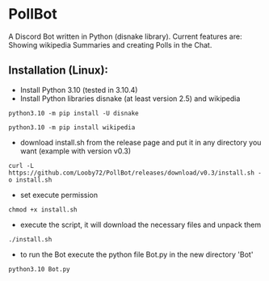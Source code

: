 # PollBot
A Discord Bot written in Python (disnake library). Current features are: Showing wikipedia Summaries and creating Polls in the Chat. 

## Installation (Linux):

- Install Python 3.10 (tested in 3.10.4)
- Install Python libraries disnake (at least version 2.5) and wikipedia
```console
python3.10 -m pip install -U disnake
```
```console
python3.10 -m pip install wikipedia
```
- download install.sh from the release page and put it in any directory you want (example with version v0.3)
```console
curl -L https://github.com/Looby72/PollBot/releases/download/v0.3/install.sh -o install.sh
```
- set execute permission
```console
chmod +x install.sh
```
- execute the script, it will download the necessary files and unpack them
```console
./install.sh
```
- to run the Bot execute the python file Bot.py in the new directory 'Bot'
```console
python3.10 Bot.py
```